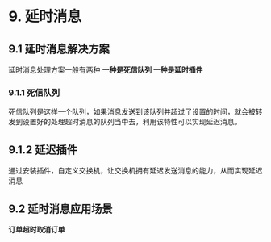 # 9. 延时消息

## 9.1 延时消息解决方案 

延时消息处理方案一般有两种 **一种是死信队列 一种是延时插件**
### 9.1.1 死信队列
死信队列是这样一个队列，如果消息发送到该队列并超过了设置的时间，就会被转发到设置好的处理超时消息的队列当中去，利用该特性可以实现延迟消息。

## 9.1.2 延迟插件
通过安装插件，自定义交换机，让交换机拥有延迟发送消息的能力，从而实现延迟消息

## 9.2 延时消息应用场景

**订单超时取消订单**